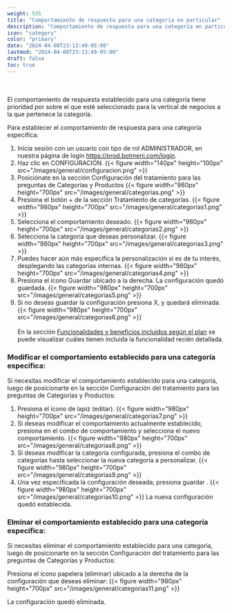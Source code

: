 ```yaml
---
weight: 535
title: "Comportamiento de respuesta para una categoría en particular"
description: "Comportamiento de respuesta para una categoría en particular"
icon: "category"
color: "primary"
date: "2024-04-08T23:13:49-05:00"
lastmod: "2024-04-08T23:13:49-05:00"
draft: false
toc: true
---
```

<br></br>
El comportamiento de respuesta establecido para una categoría tiene prioridad por sobre el que esté seleccionado para la vertical de negocios a la que pertenece la categoría. 

Para establecer el comportamiento de respuesta para una categoría específica:
1. Inicia sesión con un usuario con tipo de rol ADMINISTRADOR, en nuestra página de login <https://prod.botmeni.com/login>.
2. Haz clic en CONFIGURACIÓN.
{{< figure width="140px" height="100px" src="/images/general/configuracion.png" >}}
3. Posiciónate en la sección Configuración del tratamiento para las preguntas de Categorías y Productos
{{< figure width="980px" height="700px" src="/images/general/categorias.png" >}}
4. Presiona el botón + de la sección Tratamiento de categorías.
{{< figure width="980px" height="700px" src="/images/general/categorias1.png" >}}
5. Selecciona el comportamiento deseado.
{{< figure width="980px" height="700px" src="/images/general/categorias2.png" >}}
6. Selecciona la categoría que deseas personalizar. 
{{< figure width="980px" height="700px" src="/images/general/categorias3.png" >}}
7. Puedes hacer aún más específica la personalización si es de tu interés, desplegando las categorías internas.
{{< figure width="980px" height="700px" src="/images/general/categorias4.png" >}}
7. Presiona el ícono Guardar ubicado a la derecha. La configuración quedó guardada. 
{{< figure width="980px" height="700px" src="/images/general/categorias5.png" >}}
8. Si no deseas guardar la configuración presiona X, y quedará eliminada.
{{< figure width="980px" height="700px" src="/images/general/categorias6.png" >}}
<br></br>
En la sección [Funcionalidades y beneficios incluidos según el plan](../../Suscripcíon_y_Pagos/Tu_Suscripcion/Conocer_beneficios_planes.md) se puede visualizar cuáles tienen incluida la funcionalidad recién detallada.

### Modificar el comportamiento establecido para una categoría específica:

Si necesitas modificar el comportamiento establecido para una categoría, luego de posicionarte en la sección Configuración del tratamiento para las preguntas de Categorías y Productos:
1. Presiona el ícono de lapiz (editar).
{{< figure width="980px" height="700px" src="/images/general/categorias7.png" >}}
2. Si deseas modificar el comportamiento actualmente establecido, presiona en el combo de comportamiento y selecciona el nuevo comportamiento.
{{< figure width="980px" height="700px" src="/images/general/categorias8.png" >}}
6. Si deseas modificar la categoría configurada, presiona el combo de categorías hasta seleccionar la nueva categoría a personalizar.
{{< figure width="980px" height="700px" src="/images/general/categorias9.png" >}}
7. Una vez especificada la configuración deseada, presiona guardar .
{{< figure width="980px" height="700px" src="/images/general/categorias10.png" >}}
La nueva configuración quedó establecida.

### Elminar el comportamiento establecido para una categoría específica:

Si necesitas eliminar el comportamiento establecido para una categoría, luego de posicionarte en la sección Configuración del tratamiento para las preguntas de Categorías y Productos:

Presiona el ícono papelera (eliminar) ubicado a la derecha de la configuración que deseas eliminar:
{{< figure width="980px" height="700px" src="/images/general/categorias11.png" >}}

La configuración quedó eliminada.
